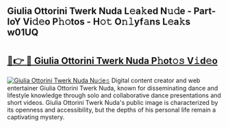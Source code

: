 ## Giulia Ottorini Twerk Nuda L𝚎a𝚔ed N𝚞𝚍e - Part-IoY Vi𝚍𝚎o P𝚑𝚘tos - H𝚘𝚝 O𝚗𝚕yf𝚊ns L𝚎a𝚔s w01UQ

# <h2><a href="http://kf53bgu.oniu.top/?m=Giulia+Ottorini+Twerk+Nuda">🔗👉 🔴 Giulia Ottorini Twerk Nuda P𝚑ot𝚘𝚜 V𝚒d𝚎o</a></h2>

[![Giulia Ottorini Twerk Nuda Nu𝚍e𝚜](https://i.imgur.com/0qMVB7G.gif)](http://kf53bgu.oniu.top/?m=Giulia+Ottorini+Twerk+Nuda)
Digital content creator and web entertainer Giulia Ottorini Twerk Nuda, known for disseminating dance and lifestyle knowledge through solo and collaborative dance presentations and short videos. Giulia Ottorini Twerk Nuda's public image is characterized by its openness and accessibility, but the depths of his personal life remain a captivating mystery.  

